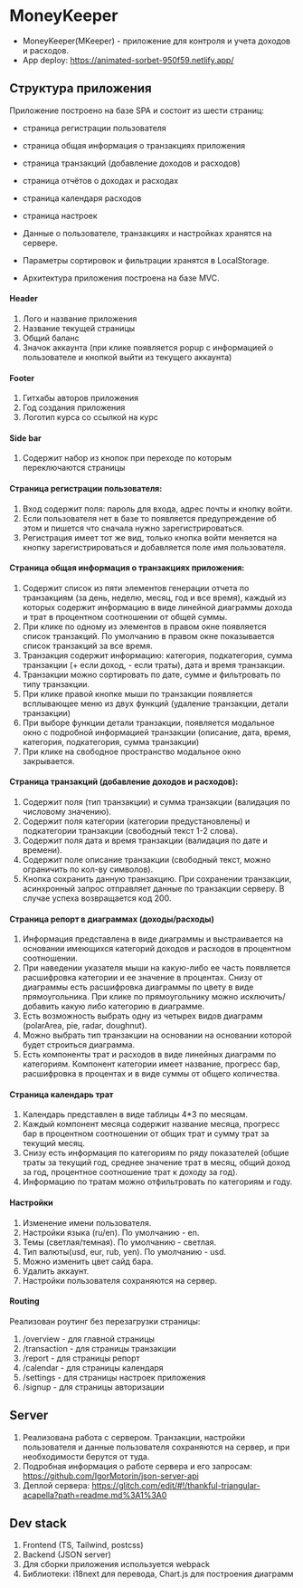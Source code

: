 # MoneyKeeper

- MoneyKeeper(MKeeper) - приложение для контроля и учета доходов и расходов.
- App deploy: https://animated-sorbet-950f59.netlify.app/

## Структура приложения

Приложение построено на базе SPA и состоит из шести страниц:

- страница регистрации пользователя
- страница общая информация о транзакциях приложения
- страница транзакций (добавление доходов и расходов)
- страница отчётов о доходах и расходах
- страница календаря расходов
- страница настроек

- Данные о пользователе, транзакциях и настройках хранятся на сервере.
- Параметры сортировок и фильтрации хранятся в LocalStorage.

- Архитектура приложения построена на базе MVC.

#### Header

1. Лого и название приложения
2. Название текущей страницы
3. Общий баланс
4. Значок аккаунта (при клике появляется popup с информацией о пользователе и кнопкой выйти из текущего аккаунта)

#### Footer

1. Гитхабы авторов приложения
2. Год создания приложения
3. Логотип курса со ссылкой на курс

#### Side bar

1. Содержит набор из кнопок при переходе по которым переключаются страницы

#### Страница регистрации пользователя:

1. Вход содержит поля: пароль для входа, адрес почты и кнопку войти.
2. Если пользователя нет в базе то появляется предупреждение об этом и пишется что сначала нужно зарегистрироваться.
3. Регистрация имеет тот же вид, только кнопка войти меняется на кнопку зарегистрироваться и добавляется поле имя пользователя.

#### Страница общая информация о транзакциях приложения:

1. Содержит список из пяти элементов генерации отчета по транзакциям (за день, неделю, месяц, год и все время), каждый из которых содержит информацию в виде линейной диаграммы дохода и трат в процентном соотношении от общей суммы.
2. При клике по одному из элементов в правом окне появляется список транзакций. По умолчанию в правом окне показывается список транзакций за все время.
3. Транзакция содержит информацию: категория, подкатегория, сумма транзакции (+ если доход, - если траты), дата и время транзакции.
4. Транзакции можно сортировать по дате, сумме и фильтровать по типу транзакции.
5. При клике правой кнопке мыши по транзакции появляется всплывающее меню из двух функций (удаление транзакции, детали транзакции)
6. При выборе функции детали транзакции, появляется модальное окно с подробной информацией транзакции (описание, дата, время, категория, подкатегория, сумма транзакции)
7. При клике на свободное пространство модальное окно закрывается.

#### Страница транзакций (добавление доходов и расходов):

1. Содержит поля (тип транзакции) и сумма транзакции (валидация по числовому значению).
2. Содержит поля категории (категории предустановлены) и подкатегории транзакции (свободный текст 1-2 слова).
3. Содержит поля дата и время транзакции (валидация по дате и времени).
4. Содержит поле описание транзакции (свободный текст, можно ограничить по кол-ву символов).
5. Кнопка сохранить данную транзакцию. При сохранении транзакции, асинхронный запрос отправляет данные по транзакции серверу. В случае успеха возвращается код 200.

#### Страница репорт в диаграммах (доходы/расходы)

1. Информация представлена в виде диаграммы и выстраивается на основании имеющихся категорий доходов и расходов в процентном соотношении.
2. При наведении указателя мыши на какую-либо ее часть появляется расшифровка категории и ее значение в процентах. Снизу от диаграммы есть расшифровка диаграммы по цвету в виде прямоугольника. При клике по прямоугольнику можно исключить/добавить какую либо категорию в диаграмме.
3. Есть возможность выбрать одну из четырех видов диаграмм (polarArea, pie, radar, doughnut).
4. Можно выбрать тип транзакции на основании на основании которой будет строиться диаграмма.
5. Есть компоненты трат и расходов в виде линейных диаграмм по категориям. Компонент категории имеет название, прогресс бар, расшифровка в процентах и в виде суммы от общего количества.

#### Страница календарь трат

1. Календарь представлен в виде таблицы 4\*3 по месяцам.
2. Каждый компонент месяца содержит название месяца, прогресс бар в процентном соотношении от общих трат и сумму трат за текущий месяц.
3. Снизу есть информация по категориям по ряду показателей (общие траты за текущий год, среднее значение трат в месяц, общий доход за год, процентное соотношение трат к доходу за год).
4. Информацию по тратам можно отфильтровать по категориям и году.

#### Настройки

1. Изменение имени пользователя.
2. Настройки языка (ru/en). По умолчанию - en.
3. Темы (светлая/темная). По умолчанию - светлая.
4. Тип валюты(usd, eur, rub, yen). По умолчанию - usd.
5. Можно изменить цвет сайд бара.
6. Удалить аккаунт.
7. Настройки пользователя сохраняются на сервер.

#### Routing

Реализован роутинг без перезагрузки страницы:

1. /overview - для главной страницы
2. /transaction - для страницы транзакции
3. /report - для страницы репорт
4. /calendar - для страницы календаря
5. /settings - для страницы настроек приложения
6. /signup - для страницы авторизации

## Server

1. Реализована работа с сервером. Транзакции, настройки пользователя и данные пользователя сохраняются на сервер, и при необходимости берутся от туда.
2. Подробная информация о работе сервера и его запросам: https://github.com/IgorMotorin/json-server-api
3. Деплой сервера: https://glitch.com/edit/#!/thankful-triangular-acapella?path=readme.md%3A1%3A0

## Dev stack

1. Frontend (TS, Tailwind, postcss)
2. Backend (JSON server)
3. Для сборки приложения используется webpack
4. Библиотеки: i18next для перевода, Chart.js для построения диаграмм
